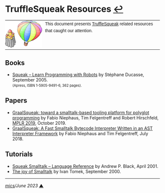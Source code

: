 # <span id="top">TruffleSqueak Resources</span> <span style="size:30%;"><a href="README.md">↩</a></span>

<table style="font-family:Helvetica,Arial;line-height:1.6;">
  <tr>
  <td style="border:0;padding:0 10px 0 0;min-width:120px;"><a href="https://github.com/hpi-swa/trufflesqueak" rel="external"><img src="docs/images/balloon.svg" width="120" alt="TruffleSqueak project"/></a></td>
  <td style="border:0;padding:0;vertical-align:text-top;">This document presents <a href="https://github.com/hpi-swa/trufflesqueak" rel="external">TruffleSqueak</a> related resources that caught our attention.
  </td>
  </tr>
</table>

## <span id="books">Books</span>

- [Squeak &ndash; Learn Programming with Robots]() by Stéphane Ducasse, September 2005.<br/><span style="font-size:80%;">(Apress, ISBN 1-5905-9491-6, 362 pages).</span>

## <span id="papers">Papers</span>

- [GraalSqueak: toward a smalltalk-based tooling platform for polyglot programming][paper_niephaus_2019] by Fabio Niephaus, Tim Felgentreff and Robert Hirschfeld, [MPLR 2019][mplr_2019], October 2019.
- [GraalSqueak: A Fast Smalltalk Bytecode Interpreter Written in an AST Interpreter Framework][paper_niephaus_2018] by Fabio Niephaus and Tim Felgentreff, July 2018.

## <span id="tutorials">Tutorials</span>

- [Squeak Smalltalk &ndash; Language Reference][tutorial_black] by Andrew P. Black, April 2001.
- [The joy of Smalltalk][tutorial_tomek] by Ivan Tomek, September 2000.

<!--
## Footnotes

<a name="footnote_01">[1]</a> ***2 GraalVM editions*** [↩](#anchor_01)

<p style="margin:0 0 1em 20px;">
</p>
-->
***

*[mics](https://lampwww.epfl.ch/~michelou/)/June 2023* [**&#9650;**](#top)
<span id="bottom">&nbsp;</span>

<!-- link refs -->

[mplr_2019]: https://conf.researchr.org/home/mplr-2019
[paper_niephaus_2018]: https://www.researchgate.net/publication/327760448_GraalSqueak_A_Fast_Smalltalk_Bytecode_Interpreter_Written_in_an_AST_Interpreter_Framework
[paper_niephaus_2019]: https://dl.acm.org/doi/10.1145/3357390.3361024
[tutorial_black]: https://wiki.squeak.org/squeak/uploads/Squeak%20Language%20Ref.1.pdf?history=true
[tutorial_tomek]: https://wiki.squeak.org/squeak/uploads/
